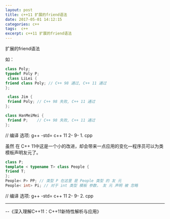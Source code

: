 ```yaml
---
layout: post
title: c++11 扩展的friend语法
date: 2017-05-01 14:12:15
categories: c++ 
tags:  c++  
excerpt: c++11 扩展的friend语法
---
```


扩展的friend语法

如：

```c++
class Poly; 
typedef Poly P;
 class LiLei { 
friend class Poly; // C++ 98 通过, C++ 11 通过 
};

 class Jim {
 friend Poly; // C++ 98 失败, C++ 11 通过 
}; 

class HanMeiMei {
 friend P;    // C++ 98 失败, C++ 11 通过 
};
```

// 编译 选项: g++ -std= c++ 11 2- 9- 1. cpp

虽然 在 C++ 11中这是一个小的改进，却会带来一点应用的变化—程序员可以为类模板声明友元了。

```c++
class P; 
template < typename T> class People { 
friend T; 
}; 
People< P> PP; // 类型 P 在这里 是 People 类型 的 友 元 
People< int> Pi; // 对于 int 类型 模板 参数， 友 元 声明 被 忽略 

```

// 编译 选项: g++ -std= c++ 11 2- 9- 2. cpp

---
\--《深入理解C++11：C++11新特性解析与应用》
